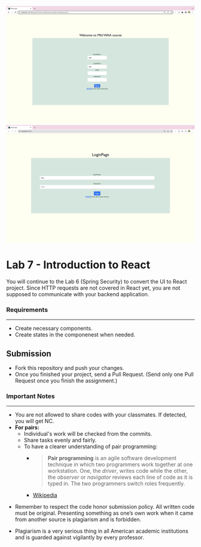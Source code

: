 

![](https://github.com/robeil/waa-june-2022-intro-react/blob/main/lab_7/src/screenshoots/29CF3649-0BD8-4ABF-89EE-A3F317006F8A.jpeg)
![](https://github.com/robeil/waa-june-2022-intro-react/blob/main/lab_7/src/screenshoots/39FB4499-D71F-4FAA-9EEF-EDC40E8ED747.jpeg)
# Lab 7 - Introduction to React

You will continue to the Lab 6 (Spring Security) to convert the UI to React project. Since HTTP requests are not covered in React yet, you  are not supposed to communicate with your backend application.

###  Requirements
--- 
* Create necessary components.
* Create states in the componenest when needed.


## Submission

* Fork this repository and push your changes.
* Once you finished your project, send a Pull Request. (Send only one Pull Request once you finish the assignment.)

### Important Notes
---

 * You are not allowed to share codes with your classmates. If detected, you will get NC.
 * **For pairs:**
	 * Individual's work will be checked from the commits.
	 *  Share tasks evenly and fairly.
	 *  To have a clearer understanding of pair programming:
		 *  > **Pair programming** is an agile software development technique in which two programmers work together at one workstation. One, the _driver_, writes code while the other, the _observer_ or _navigator_ reviews each line of code as it is typed in. The two programmers switch roles frequently. 
		 * [Wikipedia](https://en.wikipedia.org/wiki/Pair_programming#:~:text=Pair%20programming%20is%20an%20agile,two%20programmers%20switch%20roles%20frequently.)

-   Remember to respect the code honor submission policy. All written code must be original. Presenting something as one’s own work when it came from another source is plagiarism and is forbidden.
    
-   Plagiarism is a very serious thing in all American academic institutions and is guarded against vigilantly by every professor.

